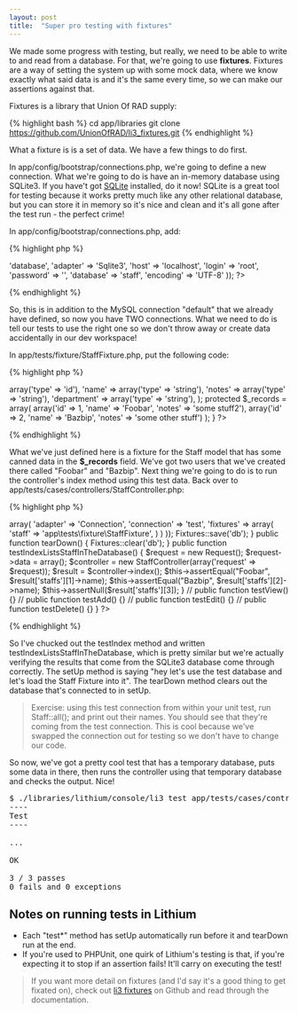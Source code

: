 ```yaml
---
layout: post
title:  "Super pro testing with fixtures"
---
```


We made some progress with testing, but really, we need to be able to write to and read from a database. For that, we're going to use **fixtures**. Fixtures are a way of setting the system up with some mock data, where we know exactly what said data is and it's the same every time, so we can make our assertions against that.

Fixtures is a library that Union Of RAD supply:

{% highlight bash %}
cd app/libraries
git clone https://github.com/UnionOfRAD/li3_fixtures.git
{% endhighlight %}

What a fixture is is a set of data. We have a few things to do first.

In app/config/bootstrap/connections.php, we're going to define a new connection. What we're going to do is have an in-memory database using SQLite3. If you have't got [SQLite](http://www.sqlite.org/) installed, do it now! SQLite is a great tool for testing because it works pretty much like any other relational database, but you can store it in memory so it's nice and clean and it's all gone after the test run - the perfect crime!

In app/config/bootstrap/connections.php, add:

{% highlight php %}
<?php

// ...
 Connections::add('test', array(
 	'type' => 'database',
 	'adapter' => 'Sqlite3',
 	'host' => 'localhost',
 	'login' => 'root',
 	'password' => '',
 	'database' => 'staff',
 	'encoding' => 'UTF-8'
 ));
?>
{% endhighlight %}

So, this is in addition to the MySQL connection "default" that we already have defined, so now you have TWO connections. What we need to do is tell our tests to use the right one so we don't throw away or create data accidentally in our dev workspace!

In app/tests/fixture/StaffFixture.php, put the following code:

{% highlight php %}
<?php
namespace app\tests\fixture;

class StaffFixture extends \li3_fixtures\test\Fixture {

    protected $_model = 'app\models\Staff';

    protected $_fields = array(
		'id' => array('type' => 'id'),
		'name' => array('type' => 'string'),
		'notes' => array('type' => 'string'),
		'department' => array('type' => 'string'),
    );

    protected $_records = array(
		array('id' => 1, 'name' => 'Foobar', 'notes' => 'some stuff2'),
		array('id' => 2, 'name' => 'Bazbip', 'notes' => 'some other stuff')
    );
}
?>
{% endhighlight %}

What we've just defined here is a fixture for the Staff model that has some canned data in the **$_records** field. We've got two users that we've created there called "Foobar" and "Bazbip". Next thing we're going to do is to run the controller's index method using this test data. Back over to app/tests/cases/controllers/StaffController.php:

{% highlight php %}
<?php
namespace app\tests\cases\controllers;

use app\controllers\StaffController;
use lithium\action\Request;
use li3_fixtures\test\Fixtures;

class StaffControllerTest extends \lithium\test\Unit {
    public function setUp() {
        Fixtures::config(array(
            'db' => array(
                'adapter' => 'Connection',
                'connection' => 'test',
                'fixtures' => array(
                    'staff' => 'app\tests\fixture\StaffFixture',
                )
            )
        ));
        Fixtures::save('db');
    }

    public function tearDown() {
        Fixtures::clear('db');
    }

	public function testIndexListsStaffInTheDatabase() {
		$request = new Request();
		$request->data = array();
		$controller = new StaffController(array('request' => $request));

		$result = $controller->index();
		$this->assertEqual("Foobar", $result['staffs'][1]->name);
		$this->assertEqual("Bazbip", $result['staffs'][2]->name);
		$this->assertNull($result['staffs'][3]);
 	}
//	public function testView() {}
//	public function testAdd() {}
//	public function testEdit() {}
//	public function testDelete() {}
}
?>
{% endhighlight %}

So I've chucked out the testIndex method and written testIndexListsStaffInTheDatabase, which is pretty similar but we're actually verifying the results that come from the SQLite3 database come through correctly. The setUp method is saying "hey let's use the test database and let's load the Staff Fixture into it". The tearDown method clears out the database that's connected to in setUp.

> Exercise: using this test connection from within your unit test, run Staff::all(); and print out their names. You should see that they're coming from the test connection. This is cool because we've swapped the connection out for testing so we don't have to change our code.

So now, we've got a pretty cool test that has a temporary database, puts some data in there, then runs the controller using that temporary database and checks the output. Nice!

<pre>
$ ./libraries/lithium/console/li3 test app/tests/cases/controllers/StaffControllerTest.php
----
Test
----

...

OK

3 / 3 passes
0 fails and 0 exceptions
</pre>

## Notes on running tests in Lithium

* Each "test*" method has setUp automatically run before it and tearDown run at the end.
* If you're used to PHPUnit, one quirk of Lithium's testing is that, if you're expecting it to stop if an assertion fails! It'll carry on executing the test!

> If you want more detail on fixtures (and I'd say it's a good thing to get fixated on), check out [li3 fixtures](https://github.com/UnionOfRAD/li3_fixtures) on Github and read through the documentation.
